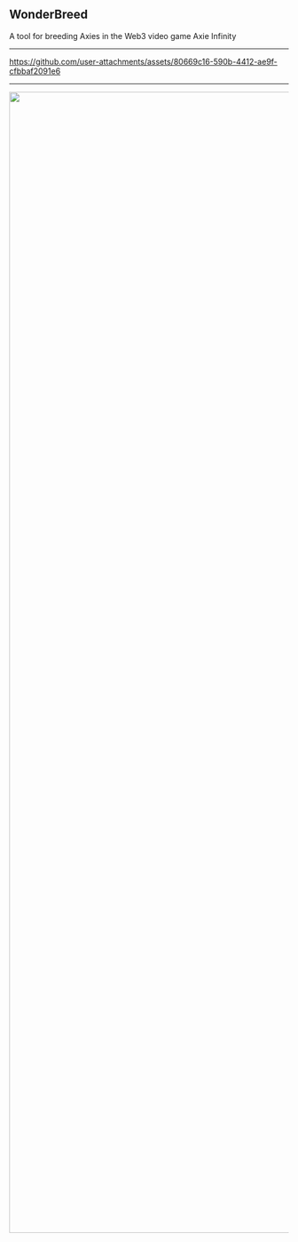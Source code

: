 ## WonderBreed

A tool for breeding Axies in the Web3 video game Axie Infinity

---

https://github.com/user-attachments/assets/80669c16-590b-4412-ae9f-cfbbaf2091e6

---
<p align="center">
  <img width="2055" alt="wonder-breed-1" src="https://github.com/user-attachments/assets/60e88880-88aa-449a-8cea-f436e1e41a33" />
</p>
